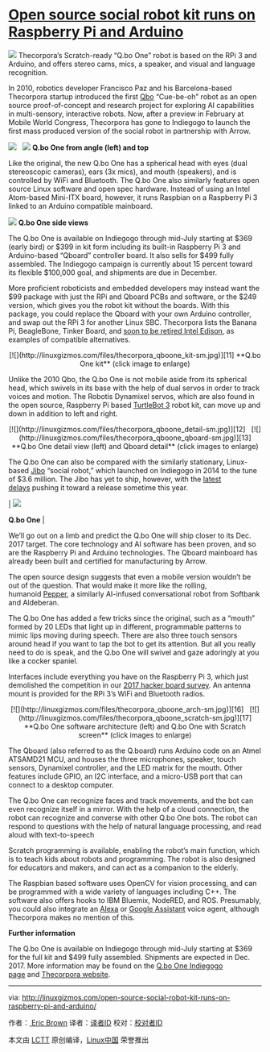 # [Open source social robot kit runs on Raspberry Pi and Arduino][22]



![](http://linuxgizmos.com/files/thecorpora_qboone-thm.jpg)
Thecorpora’s Scratch-ready “Q.bo One” robot is based on the RPi 3 and Arduino, and offers stereo cams, mics, a speaker, and visual and language recognition.

In 2010, robotics developer Francisco Paz and his Barcelona-based Thecorpora startup introduced the first [Qbo][6] “Cue-be-oh” robot as an open source proof-of-concept and research project for exploring AI capabilities in multi-sensory, interactive robots. Now, after a preview in February at Mobile World Congress, Thecorpora has gone to Indiegogo to launch the first mass produced version of the social robot in partnership with Arrow.


 [![](http://linuxgizmos.com/files/thecorpora_qboone-sm.jpg)][7]   [![](http://linuxgizmos.com/files/thecorpora_qboone2-sm.jpg)][8] 
**Q.bo One from angle (left) and top**


Like the original, the new Q.bo One has a spherical head with eyes (dual stereoscopic cameras), ears (3x mics), and mouth (speakers), and is controlled by WiFi and Bluetooth. The Q.bo One also similarly features open source Linux software and open spec hardware. Instead of using an Intel Atom-based Mini-ITX board, however, it runs Raspbian on a Raspberry Pi 3 linked to an Arduino compatible mainboard.


 [![](http://linuxgizmos.com/files/thecorpora_qboone_side-sm.jpg)][9] 
**Q.bo One side views**


The Q.bo One is available on Indiegogo through mid-July starting at $369 (early bird) or $399 in kit form including its built-in Raspberry Pi 3 and Arduino-based “Qboard” controller board. It also sells for $499 fully assembled. The Indiegogo campaign is currently about 15 percent toward its flexible $100,000 goal, and shipments are due in December.

More proficient roboticists and embedded developers may instead want the $99 package with just the RPi and Qboard PCBs and software, or the $249 version, which gives you the robot kit without the boards. With this package, you could replace the Qboard with your own Arduino controller, and swap out the RPi 3 for another Linux SBC. Thecorpora lists the Banana Pi, BeagleBone, Tinker Board, and [soon to be retired Intel Edison][10], as examples of compatible alternatives.

<center>
 [![](http://linuxgizmos.com/files/thecorpora_qboone_kit-sm.jpg)][11] 
**Q.bo One kit**
(click image to enlarge)
</center>

Unlike the 2010 Qbo, the Q.bo One is not mobile aside from its spherical head, which swivels in its base with the help of dual servos in order to track voices and motion. The Robotis Dynamixel servos, which are also found in the open source, Raspberry Pi based [TurtleBot 3][23] robot kit, can move up and down in addition to left and right.

<center>
 [![](http://linuxgizmos.com/files/thecorpora_qboone_detail-sm.jpg)][12]   [![](http://linuxgizmos.com/files/thecorpora_qboone_qboard-sm.jpg)][13] 
**Q.bo One detail view (left) and Qboard detail**
(click images to enlarge)
</center>

The Q.bo One can also be compared with the similarly stationary, Linux-based [Jibo][24] “social robot,” which launched on Indiegogo in 2014 to the tune of $3.6 million. The Jibo has yet to ship, however, with the [latest delays][25] pushing it toward a release sometime this year.

| 
![](http://linuxgizmos.com/files/thecorpora_qboone_mouth.jpg)

**Q.bo One** |

We’ll go out on a limb and predict the Q.bo One will ship closer to its Dec. 2017 target. The core technology and AI software has been proven, and so are the Raspberry Pi and Arduino technologies. The Qboard mainboard has already been built and certified for manufacturing by Arrow.

The open source design suggests that even a mobile version wouldn’t be out of the question. That would make it more like the rolling, humanoid [Pepper][14], a similarly AI-infused conversational robot from Softbank and Aldeberan.

The Q.bo One has added a few tricks since the original, such as a “mouth” formed by 20 LEDs that light up in different, programmable patterns to mimic lips moving during speech. There are also three touch sensors around head if you want to tap the bot to get its attention. But all you really need to do is speak, and the Q.bo One will swivel and gaze adoringly at you like a cocker spaniel.

Interfaces include everything you have on the Raspberry Pi 3, which just demolished the competition in our [2017 hacker board survey][15]. An antenna mount is provided for the RPi 3’s WiFi and Bluetooth radios.

<center>
 [![](http://linuxgizmos.com/files/thecorpora_qboone_arch-sm.jpg)][16]   [![](http://linuxgizmos.com/files/thecorpora_qboone_scratch-sm.jpg)][17] 
**Q.bo One software architecture (left) and Q.bo One with Scratch screen**
(click images to enlarge)
</center>

The Qboard (also referred to as the Q.board) runs Arduino code on an Atmel ATSAMD21 MCU, and houses the three microphones, speaker, touch sensors, Dynamixel controller, and the LED matrix for the mouth. Other features include GPIO, an I2C interface, and a micro-USB port that can connect to a desktop computer.

The Q.bo One can recognize faces and track movements, and the bot can even recognize itself in a mirror. With the help of a cloud connection, the robot can recognize and converse with other Q.bo One bots. The robot can respond to questions with the help of natural language processing, and read aloud with text-to-speech

Scratch programming is available, enabling the robot’s main function, which is to teach kids about robots and programming. The robot is also designed for educators and makers, and can act as a companion to the elderly.

The Raspbian based software uses OpenCV for vision processing, and can be programmed with a wide variety of languages including C++. The software also offers hooks to IBM Bluemix, NodeRED, and ROS. Presumably, you could also integrate an [Alexa][18] or [Google Assistant][19] voice agent, although Thecorpora makes no mention of this.



**Further information**

The Q.bo One is available on Indiegogo through mid-July starting at $369 for the full kit and $499 fully assembled. Shipments are expected in Dec. 2017\. More information may be found on the [Q.bo One Indiegogo page][20] and [Thecorpora website][21].

--------------------------------------------------------------------------------

via: http://linuxgizmos.com/open-source-social-robot-kit-runs-on-raspberry-pi-and-arduino/

作者：[ Eric Brown][a]
译者：[译者ID](https://github.com/译者ID)
校对：[校对者ID](https://github.com/校对者ID)

本文由 [LCTT](https://github.com/LCTT/TranslateProject) 原创编译，[Linux中国](https://linux.cn/) 荣誉推出

[a]:http://linuxgizmos.com/open-source-social-robot-kit-runs-on-raspberry-pi-and-arduino/
[1]:http://twitter.com/share?url=http://linuxgizmos.com/open-source-social-robot-kit-runs-on-raspberry-pi-and-arduino/&text=Open+source+social+robot+kit+runs+on+Raspberry+Pi+and+Arduino+
[2]:https://plus.google.com/share?url=http://linuxgizmos.com/open-source-social-robot-kit-runs-on-raspberry-pi-and-arduino/
[3]:http://www.facebook.com/sharer.php?u=http://linuxgizmos.com/open-source-social-robot-kit-runs-on-raspberry-pi-and-arduino/
[4]:http://www.linkedin.com/shareArticle?mini=true&url=http://linuxgizmos.com/open-source-social-robot-kit-runs-on-raspberry-pi-and-arduino/
[5]:http://reddit.com/submit?url=http://linuxgizmos.com/open-source-social-robot-kit-runs-on-raspberry-pi-and-arduino/&title=Open%20source%20social%20robot%20kit%20runs%20on%20Raspberry%20Pi%20and%20Arduino
[6]:http://linuxdevices.linuxgizmos.com/open-source-robot-is-all-eyes/
[7]:http://linuxgizmos.com/files/thecorpora_qboone.jpg
[8]:http://linuxgizmos.com/files/thecorpora_qboone2.jpg
[9]:http://linuxgizmos.com/files/thecorpora_qboone_side.jpg
[10]:http://linuxgizmos.com/intel-pulls-the-plug-on-its-joule-edison-and-galileo-boards/
[11]:http://linuxgizmos.com/files/thecorpora_qboone_kit.jpg
[12]:http://linuxgizmos.com/files/thecorpora_qboone_detail.jpg
[13]:http://linuxgizmos.com/files/thecorpora_qboone_qboard.jpg
[14]:http://linuxgizmos.com/worlds-first-emotional-robot-runs-linux/
[15]:http://linuxgizmos.com/2017-hacker-board-survey-raspberry-pi-still-rules-but-x86-sbcs-make-gains/
[16]:http://linuxgizmos.com/files/thecorpora_qboone_arch.jpg
[17]:http://linuxgizmos.com/files/thecorpora_qboone_scratch.jpg
[18]:http://linuxgizmos.com/how-to-add-alexa-to-your-raspberry-pi-3-gizmo/
[19]:http://linuxgizmos.com/free-raspberry-pi-voice-kit-taps-google-assistant-sdk/
[20]:https://www.indiegogo.com/projects/q-bo-one-an-open-source-robot-for-everyone#/
[21]:http://thecorpora.com/
[22]:http://linuxgizmos.com/open-source-social-robot-kit-runs-on-raspberry-pi-and-arduino/
[23]:http://linuxgizmos.com/ubuntu-driven-turtlebot-gets-a-major-rev-with-a-pi-or-joule-in-the-drivers-seat/
[24]:http://linuxgizmos.com/cheery-social-robot-owes-it-all-to-its-inner-linux/
[25]:https://www.slashgear.com/jibo-delayed-to-2017-as-social-robot-hits-more-hurdles-20464725/
